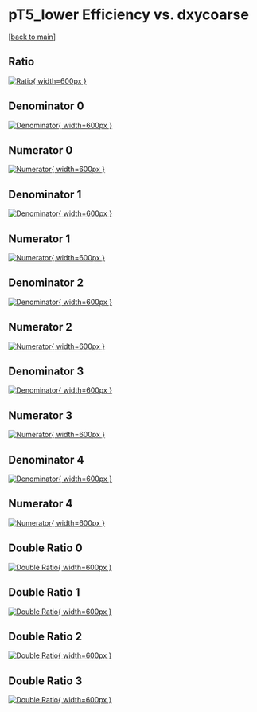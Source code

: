 # pT5_lower Efficiency vs. dxycoarse

[[back to main](./)]



## Ratio

[![Ratio](../mtv/var/pT5_lower_base_211_0_eff_dxycoarse.png){ width=600px }](../mtv/var/pT5_lower_base_211_0_eff_dxycoarse.pdf)

## Denominator 0

[![Denominator](../mtv/den/pT5_lower_base_211_0_eff_dxycoarse_den0.png){ width=600px }](../mtv/den/pT5_lower_base_211_0_eff_dxycoarse_den0.pdf)

## Numerator 0

[![Numerator](../mtv/num/pT5_lower_base_211_0_eff_dxycoarse_num0.png){ width=600px }](../mtv/num/pT5_lower_base_211_0_eff_dxycoarse_num0.pdf)

## Denominator 1

[![Denominator](../mtv/den/pT5_lower_base_211_0_eff_dxycoarse_den1.png){ width=600px }](../mtv/den/pT5_lower_base_211_0_eff_dxycoarse_den1.pdf)

## Numerator 1

[![Numerator](../mtv/num/pT5_lower_base_211_0_eff_dxycoarse_num1.png){ width=600px }](../mtv/num/pT5_lower_base_211_0_eff_dxycoarse_num1.pdf)

## Denominator 2

[![Denominator](../mtv/den/pT5_lower_base_211_0_eff_dxycoarse_den2.png){ width=600px }](../mtv/den/pT5_lower_base_211_0_eff_dxycoarse_den2.pdf)

## Numerator 2

[![Numerator](../mtv/num/pT5_lower_base_211_0_eff_dxycoarse_num2.png){ width=600px }](../mtv/num/pT5_lower_base_211_0_eff_dxycoarse_num2.pdf)

## Denominator 3

[![Denominator](../mtv/den/pT5_lower_base_211_0_eff_dxycoarse_den3.png){ width=600px }](../mtv/den/pT5_lower_base_211_0_eff_dxycoarse_den3.pdf)

## Numerator 3

[![Numerator](../mtv/num/pT5_lower_base_211_0_eff_dxycoarse_num3.png){ width=600px }](../mtv/num/pT5_lower_base_211_0_eff_dxycoarse_num3.pdf)

## Denominator 4

[![Denominator](../mtv/den/pT5_lower_base_211_0_eff_dxycoarse_den4.png){ width=600px }](../mtv/den/pT5_lower_base_211_0_eff_dxycoarse_den4.pdf)

## Numerator 4

[![Numerator](../mtv/num/pT5_lower_base_211_0_eff_dxycoarse_num4.png){ width=600px }](../mtv/num/pT5_lower_base_211_0_eff_dxycoarse_num4.pdf)

## Double Ratio 0

[![Double Ratio](../mtv/ratio/pT5_lower_base_211_0_eff_dxycoarse_ratio0.png){ width=600px }](../mtv/ratio/pT5_lower_base_211_0_eff_dxycoarse_ratio0.pdf)

## Double Ratio 1

[![Double Ratio](../mtv/ratio/pT5_lower_base_211_0_eff_dxycoarse_ratio1.png){ width=600px }](../mtv/ratio/pT5_lower_base_211_0_eff_dxycoarse_ratio1.pdf)

## Double Ratio 2

[![Double Ratio](../mtv/ratio/pT5_lower_base_211_0_eff_dxycoarse_ratio2.png){ width=600px }](../mtv/ratio/pT5_lower_base_211_0_eff_dxycoarse_ratio2.pdf)

## Double Ratio 3

[![Double Ratio](../mtv/ratio/pT5_lower_base_211_0_eff_dxycoarse_ratio3.png){ width=600px }](../mtv/ratio/pT5_lower_base_211_0_eff_dxycoarse_ratio3.pdf)

